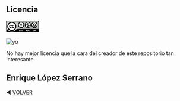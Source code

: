 ## Licencia

![LICENCIA](https://github.com/kikelopser/tarea-chocolatey/blob/main/Imagenes/licencia.png)

![yo](https://pbs.twimg.com/media/Fb6s7rQXEAEbTb1?format=jpg&name=small)

No hay mejor licencia que la cara del creador de este repositorio tan interesante.
## Enrique López Serrano

◀️ [VOLVER](https://github.com/kikelopser/Ansible)
